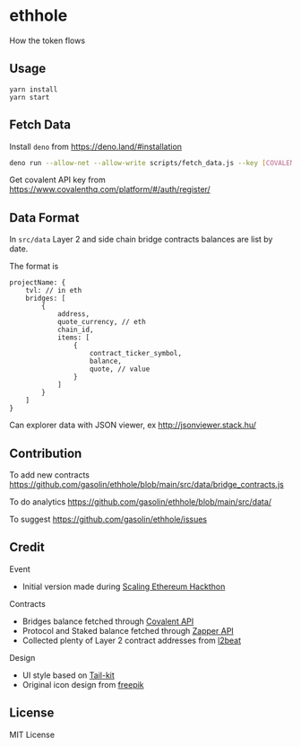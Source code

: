 # ethhole
How the token flows

## Usage

```
yarn install
yarn start
```

## Fetch Data

Install `deno` from https://deno.land/#installation

```sh
deno run --allow-net --allow-write scripts/fetch_data.js --key [COVALENT_API_KEY]
```

Get covalent API key from https://www.covalenthq.com/platform/#/auth/register/


## Data Format

In `src/data` Layer 2 and side chain bridge contracts balances are list by date.

The format is

```
projectName: {
    tvl: // in eth
    bridges: [
        {
            address,
            quote_currency, // eth
            chain_id,
            items: [
                {
                    contract_ticker_symbol,
                    balance,
                    quote, // value
                }
            ]
        }
    ]
}
```

Can explorer data with JSON viewer, ex http://jsonviewer.stack.hu/

## Contribution

To add new contracts
https://github.com/gasolin/ethhole/blob/main/src/data/bridge_contracts.js

To do analytics
https://github.com/gasolin/ethhole/blob/main/src/data/

To suggest
https://github.com/gasolin/ethhole/issues

## Credit

Event

- Initial version made during [Scaling Ethereum Hackthon](https://scaling.ethglobal.co/)

Contracts

- Bridges balance fetched through [Covalent API](https://www.covalenthq.com/docs/api/#overview)
- Protocol and Staked balance fetched through [Zapper API](https://docs.zapper.fi/zapper-api/api-guides)
- Collected plenty of Layer 2 contract addresses from [l2beat](https://www.l2beat.com/)

Design

- UI style based on [Tail-kit](https://www.tailwind-kit.com/)
- Original icon design from [freepik](https://www.flaticon.com/free-icon/hole_595435?term=hole&related_id=595435)

## License

MIT License

